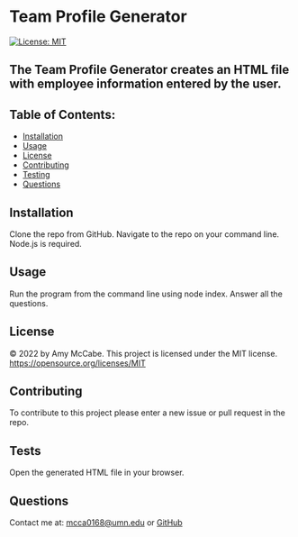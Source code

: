 # Team Profile Generator
[![License: MIT](https://img.shields.io/badge/License-MIT-yellow.svg)](https://opensource.org/licenses/MIT)
## The Team Profile Generator creates an HTML file with employee information entered by the user.
## Table of Contents:
- [Installation](#installation)
- [Usage](#usage)
- [License](#license)
- [Contributing](#contributing)
- [Testing](#tests)
- [Questions](#questions)
## Installation 
Clone the repo from GitHub. Navigate to the repo on your command line. Node.js is required. 
## Usage 
Run the program from the command line using node index. Answer all the questions.
## License 
&copy; 2022 by Amy McCabe. 
This project is licensed under the MIT license.
https://opensource.org/licenses/MIT  
## Contributing 
To contribute to this project please enter a new issue or pull request in the repo. 
## Tests 
Open the generated HTML file in your browser.
## Questions 
Contact me at: [mcca0168@umn.edu](mailto:mcca0168@umn.edu) or [GitHub](https://github.com/McAmy2001/)